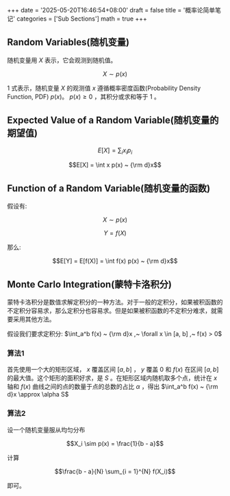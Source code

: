 +++
date = '2025-05-20T16:46:54+08:00'
draft = false
title = '概率论简单笔记'
categories = ['Sub Sections']
math = true
+++

## Random Variables(随机变量)
随机变量用 $X$ 表示，它会观测到随机值。

$$X \sim p(x) \tag{1}$$

$1$ 式表示，随机变量 $X$ 的观测值 $x$ 遵循概率密度函数(Probability Density Function, PDF) $p(x)$。 $p(x) \geq 0$ ，其积分或求和等于 $1$ 。

## Expected Value of a Random Variable(随机变量的期望值)
$$E[X] = \sum_{i} x_i p_i$$

$$E[X] = \int x p(x) ~ {\rm d}x$$

## Function of a Random Variable(随机变量的函数)
假设有:

$$X \sim p(x) \tag{1}$$

$$Y = f(X)$$

那么:

$$E[Y] = E[f(X)] = \int f(x) p(x) ~ {\rm d}x$$

## Monte Carlo Integration(蒙特卡洛积分)
蒙特卡洛积分是数值求解定积分的一种方法。对于一般的定积分，如果被积函数的不定积分容易求，那么定积分也容易求。但是如果被积函数的不定积分难求，就需要采用其他方法。

假设我们要求定积分: $\int_a^b f(x) ~ {\rm d}x ,~  \forall x \in [a, b] ,~ f(x) > 0$

### 算法1
首先使用一个大的矩形区域， $x$ 覆盖区间 $[a, b]$ ， $y$ 覆盖 $0$ 和 $f(x)$ 在区间 $[a, b]$ 的最大值。这个矩形的面积好求，是 $S$ 。在矩形区域内随机取多个点，统计在 $x$ 轴和 $f(x)$ 曲线之间的点的数量于点的总数的占比 $\alpha$ ，得出 $\int_a^b f(x) ~ {\rm d}x \approx \alpha S$

### 算法2
设一个随机变量服从均匀分布

$$X_i \sim p(x) = \frac{1}{b - a}$$

计算

$$\frac{b - a}{N} \sum_{i = 1}^{N} f(X_i)$$

即可。